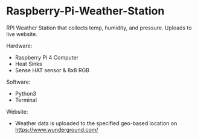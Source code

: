 # Raspberry-Pi-Weather-Station
RPI Weather Station that collects temp, humidity, and pressure. Uploads to live website.

Hardware:
  - Raspberry Pi 4 Computer
  - Heat Sinks
  - Sense HAT sensor & 8x8 RGB 

Software:
  - Python3
  - Terminal

Website:
  - Weather data is uploaded to the specified geo-based location on https://www.wunderground.com/
